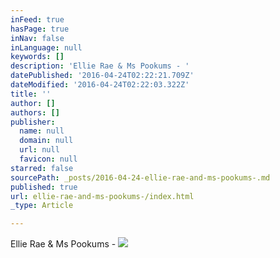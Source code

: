 ```yaml
---
inFeed: true
hasPage: true
inNav: false
inLanguage: null
keywords: []
description: 'Ellie Rae & Ms Pookums - '
datePublished: '2016-04-24T02:22:21.709Z'
dateModified: '2016-04-24T02:22:03.322Z'
title: ''
author: []
authors: []
publisher:
  name: null
  domain: null
  url: null
  favicon: null
starred: false
sourcePath: _posts/2016-04-24-ellie-rae-and-ms-pookums-.md
published: true
url: ellie-rae-and-ms-pookums-/index.html
_type: Article

---
```

Ellie Rae & Ms Pookums - ![](https://the-grid-user-content.s3-us-west-2.amazonaws.com/8fbcc4a7-691e-4dfb-8155-1cbaf1360462.jpg)